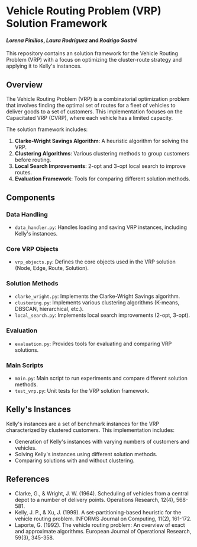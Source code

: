 # Vehicle Routing Problem (VRP) Solution Framework

#### *Lorena Pinillos*, *Laura Rodríguez* and *Rodrigo Sastré*

This repository contains an solution framework for the Vehicle Routing Problem (VRP) with a focus on optimizing the cluster-route strategy and applying it to Kelly's instances.

## Overview

The Vehicle Routing Problem (VRP) is a combinatorial optimization problem that involves finding the optimal set of routes for a fleet of vehicles to deliver goods to a set of customers. This implementation focuses on the Capacitated VRP (CVRP), where each vehicle has a limited capacity.

The solution framework includes:

1. **Clarke-Wright Savings Algorithm**: A heuristic algorithm for solving the VRP.
2. **Clustering Algorithms**: Various clustering methods to group customers before routing.
3. **Local Search Improvements**: 2-opt and 3-opt local search to improve routes.
4. **Evaluation Framework**: Tools for comparing different solution methods.

## Components

### Data Handling

- `data_handler.py`: Handles loading and saving VRP instances, including Kelly's instances.

### Core VRP Objects

- `vrp_objects.py`: Defines the core objects used in the VRP solution (Node, Edge, Route, Solution).

### Solution Methods

- `clarke_wright.py`: Implements the Clarke-Wright Savings algorithm.
- `clustering.py`: Implements various clustering algorithms (K-means, DBSCAN, hierarchical, etc.).
- `local_search.py`: Implements local search improvements (2-opt, 3-opt).

### Evaluation

- `evaluation.py`: Provides tools for evaluating and comparing VRP solutions.

### Main Scripts

- `main.py`: Main script to run experiments and compare different solution methods.
- `test_vrp.py`: Unit tests for the VRP solution framework.

## Kelly's Instances

Kelly's instances are a set of benchmark instances for the VRP characterized by clustered customers. This implementation includes:

- Generation of Kelly's instances with varying numbers of customers and vehicles.
- Solving Kelly's instances using different solution methods.
- Comparing solutions with and without clustering.

## References

- Clarke, G., & Wright, J. W. (1964). Scheduling of vehicles from a central depot to a number of delivery points. Operations Research, 12(4), 568-581.
- Kelly, J. P., & Xu, J. (1999). A set-partitioning-based heuristic for the vehicle routing problem. INFORMS Journal on Computing, 11(2), 161-172.
- Laporte, G. (1992). The vehicle routing problem: An overview of exact and approximate algorithms. European Journal of Operational Research, 59(3), 345-358.
